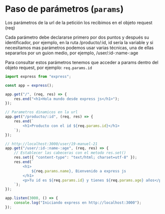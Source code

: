# **Paso de parámetros (`params`)**

Los parámetros de la url de la petición los recibimos en el objeto request (req)

Cada parámetro debe declararse primero por dos puntos y después su identificador, por ejemplo, en la ruta /producto/:id, id sería la variable y si necesitamos mas parámetros podemos usar varias técnicas, una de ellas separarlos por un guion medio, por ejemplo, /user/:id-:name-:age

Para consultar estos parámetros tenemos que acceder a params dentro del objeto request, por ejemplo: `req.params.id`

```javascript
import express from "express";

const app = express();  

app.get("/", (req, res) => {
    res.end("<h1>Hola mundo desde express js</h1>");
});

// Parametros dinamicos en la url
app.get("/producto/:id", (req, res) => {
    res.end(`
        <h1>Producto con el id ${req.params.id}</h1>
    `);
});

// http://localhost:3000/user/19-manuel-21
app.get("/user/:id-:name-:age", (req, res) => {
    // Establecer las cabeceras con el metodo res.set()
    res.set({ "content-type": "text/html; charset=utf-8" });
    res.end(`
        <h1>
            ${req.params.name}, Bienvenido a express js
        </h1>
        <p>Tu id es ${req.params.id} y tienes ${req.params.age} años</p>
    `);
});

app.listen(3000, () => {
    console.log("Iniciando express en http://localhost:3000");
});
```